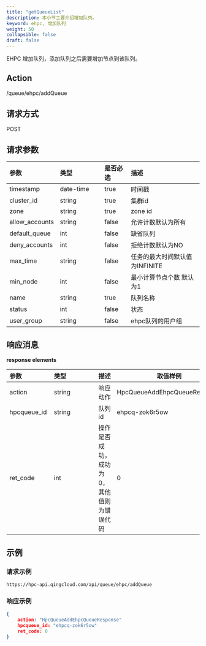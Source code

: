 ```yaml
---
title: "getQueueList"
description: 本小节主要介绍增加队列。 
keyword: ehpc, 增加队列
weight: 50
collapsible: false
draft: false
---
```


EHPC 增加队列，添加队列之后需要增加节点到该队列。

## Action

/queue/ehpc/addQueue

## 请求方式

POST

## 请求参数

| 参数           | <span style="display:inline-block;width:100px">类型</span> | 是否必选 | 描述                           |
| :------------- | :--------------------------------------------------------- | :------- | :----------------------------- |
| timestamp      | date-time                                                  | true     | 时间戳                         |
| cluster_id     | string                                                     | true     | 集群id                         |
| zone           | string                                                     | true     | zone id                        |
| allow_accounts | string                                                     | false    | 允许计数默认为所有             |
| default_queue  | int                                                        | false    | 缺省队列                       |
| deny_accounts  | int                                                        | false    | 拒绝计数默认为NO               |
| max_time       | string                                                     | false    | 任务的最大时间默认值为INFINITE |
| min_node       | int                                                        | false    | 最小计算节点个数 默认为1       |
| name           | string                                                     | true     | 队列名称                       |
| status         | int                                                        | false    | 状态                           |
| user_group     | string                                                     | false    | ehpc队列的用户组               |

## 响应消息

**response elements**

| <span style="display:inline-block;width:100px">参数</span> | <span style="display:inline-block;width:100px">类型</span> | 描述                                      | 取值样例                     |
| :--------------------------------------------------------- | :--------------------------------------------------------- | ----------------------------------------- | ---------------------------- |
| action                                                     | string                                                     | 响应动作                                  | HpcQueueAddEhpcQueueResponse |
| hpcqueue_id                                                | string                                                     | 队列 id                                   | ehpcq-zok6r5ow               |
| ret_code                                                   | int                                                        | 操作是否成功，成功为0，其他值则为错误代码 | 0                            |

## 示例

### 请求示例

```url
https://hpc-api.qingcloud.com/api/queue/ehpc/addQueue
```

### 响应示例

```json
{
	action: "HpcQueueAddEhpcQueueResponse"
	hpcqueue_id: "ehpcq-zok6r5ow"
	ret_code: 0
}
```
